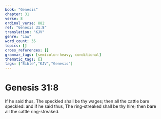 ```yaml
---
book: "Genesis"
chapter: 31
verse: 8
ordinal_verse: 882
ref: "Genesis 31:8"
translation: "KJV"
genre: "Law"
word_count: 35
topics: []
cross_references: []
grammar_tags: [semicolon-heavy, conditional]
thematic_tags: []
tags: ["Bible","KJV","Genesis"]
---
```


# Genesis 31:8

If he said thus, The speckled shall be thy wages; then all the cattle bare speckled: and if he said thus, The ring-streaked shall be thy hire; then bare all the cattle ring-streaked.
